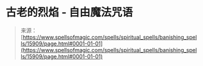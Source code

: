 <!--yml

category: 未分类

date: 2024-06-12 18:55:40

-->

# 古老的烈焰 - 自由魔法咒语

> 来源：[https://www.spellsofmagic.com/spells/spiritual_spells/banishing_spells/15909/page.html#0001-01-01](https://www.spellsofmagic.com/spells/spiritual_spells/banishing_spells/15909/page.html#0001-01-01)
